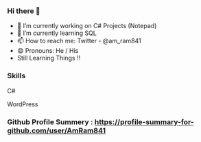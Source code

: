 ### Hi there 👋

- 🔭 I’m currently working on C# Projects (Notepad)
- 🌱 I’m currently learning SQL
- 📫 How to reach me: Twitter - @am_ram841
- 😄 Pronouns: He / His 
-  Still Learning Things !! 
### Skills
C#

WordPress 
### Github Profile Summery : https://profile-summary-for-github.com/user/AmRam841
